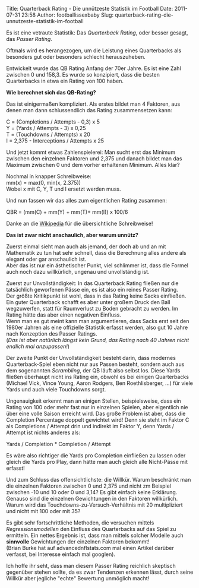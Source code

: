 Title: Quarterback Rating - Die unnützeste Statistik im Football
Date: 2011-07-31 23:58
Author: footballissexbaby
Slug: quarterback-rating-die-unnutzeste-statistik-im-football

Es ist eine vetraute Statistik: Das *Quarterback Rating*, oder besser
gesagt, das *Passer Rating*.

Oftmals wird es herangezogen, um die Leistung eines Quarterbacks als
besonders gut oder besonders schlecht herauszuheben.

Entwickelt wurde das QB Rating Anfang der 70er Jahre. Es ist eine Zahl
zwischen 0 und 158,3. Es wurde so konzipiert, dass die besten
Quarterbacks in etwa ein Rating von 100 haben.

**Wie berechnet sich das QB-Rating?**

Das ist einigermaßen kompliziert. Als erstes bildet man 4 Faktoren, aus
denen man dann schlussendlich das Rating zusammensetzen kann:

C = (Completions / Attempts - 0,3) x 5  
Y = (Yards / Attempts - 3) x 0,25  
T = (Touchdowns / Attempts) x 20  
I = 2,375 - Interceptions / Attempts x 25

Und jetzt kommt etwas Zahlenspielerei: Man sucht erst das Minimum
zwischen den einzelnen Faktoren und 2,375 und danach bildet man das
Maximum zwischen 0 und dem vorher erhaltenen Minimum. Alles klar?

Nochmal in knapper Schreibweise:  
mm(x) = max(0, min(x, 2.375))  
Wobei x mit C, Y, T und I ersetzt werden muss.

Und nun fassen wir das alles zum eigentlichen Rating zusammen:

QBR = (mm(C) + mm(Y) + mm(T)+ mm(I)) x 100/6

Danke an die [Wikipedia][] für die übersichtliche Schreibweise!

**Das ist zwar nicht anschaulich, aber warum unnütz?**

Zuerst einmal sieht man auch als jemand, der doch ab und an mit
Mathematik zu tun hat sehr schnell, dass die Berechnung alles andere als
elegant oder gar anschaulich ist.  
Aber das ist nur ein ästhetischer Punkt, viel schlimmer ist, dass die
Formel auch noch dazu willkürlich, ungenau und unvollständig ist.

Zuerst zur Unvollständigkeit: In das Quarterback Rating fließen nur die
tatsächlich geworfenen Pässe ein, es ist also ein reines Passer Rating.  
Der größte Kritikpunkt ist wohl, dass in das Rating keine Sacks
einfließen. Ein guter Quarterback schafft es aber unter großem Druck den
Ball wegzuwerfen, statt für Raumverlust zu Boden gebracht zu werden. Im
Rating hätte das aber einen negativen Einfluss.  
Wenn man es gut meint kann man argumentieren, dass Sacks erst seit den
1980er Jahren als eine offizielle Statistik erfasst werden, also gut 10
Jahre nach Konzeption des Passer Ratings.  
(*Das ist aber natürlich längst kein Grund, das Rating nach 40 Jahren
nicht endlich mal anzupassen!*)

Der zweite Punkt der Unvollständigkeit besteht darin, dass modernes
Quarterback-Spiel eben nicht nur aus Passen besteht, sondern auch aus
dem sogenannten *Scrambling*, der QB läuft also selbst los. Diese Yards
fließen überhaupt nicht ins Rating ein, obwohl es bei einigen
Quarterbacks (Michael Vick, Vince Young, Aaron Rodgers, Ben
Roethlisberger, ...) für viele Yards und auch viele Touchdowns sorgt.

Ungenauigkeit erkennt man an einigen Stellen, beispielsweise, dass ein
Rating von 100 oder mehr fast nur in einzelnen Spielen, aber eigentlich
nie über eine volle Saison erreicht wird. Das große Problem ist aber,
dass die Completion Percentage doppelt gewichtet wird! Denn sie steht im
Faktor C als Completions / Attempt drin und indirekt im Faktor Y, denn
Yards / Attempt ist nichts anderes als:

Yards / Completion \* Completion / Attempt

Es wäre also richtiger die Yards pro Completion einfließen zu lassen
oder gleich die Yards pro Play, dann hätte man auch gleich alle
Nicht-Pässe mit erfasst!

Und zum Schluss das offensichtlichste: die Willkür. Warum beschränkt man
die einzelnen Faktoren zwischen 0 und 2,375 und nicht zm Beispiel
zwischen -10 und 10 oder 0 und 3,14? Es gibt einfach keine Erklärung.
Genauso sind die einzelnen Gewichtungen in den Faktoren willkürlich.
Warum wird das Touchdowns-zu-Versuch-Verhältnis mit 20 multipliziert und
nicht mit 100 oder mit 35?

Es gibt sehr fortschrittliche Methoden, die versuchen mittels
*Regressionsmodellen* den Einfluss des Quarterbacks auf das Spiel zu
ermitteln. Ein nettes Ergebnis ist, dass man mittels solcher Modelle
auch **sinnvolle** Gewichtungen der einzelnen Faktoren bekommt!  
(Brian Burke hat auf advancednflstats.com mal einen Artikel darüber
verfasst, bei Interesse einfach mal googlen).

Ich hoffe ihr seht, dass man diesem Passer Rating reichlich skeptisch
gegenüber stehen sollte, da es zwar Tendenzen erkennen lässt, durch
seine Willkür aber jegliche "echte" Bewertung unmöglich macht!

  [Wikipedia]: http://en.wikipedia.org/wiki/Passer_rating
